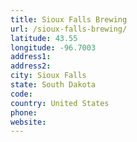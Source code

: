 ```yaml
---
title: Sioux Falls Brewing
url: /sioux-falls-brewing/
latitude: 43.55
longitude: -96.7003
address1: 
address2: 
city: Sioux Falls
state: South Dakota
code: 
country: United States
phone: 
website: 
---
```


